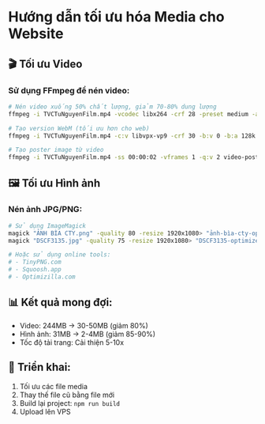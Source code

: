 # Hướng dẫn tối ưu hóa Media cho Website

## 🎬 Tối ưu Video

### Sử dụng FFmpeg để nén video:

```bash
# Nén video xuống 50% chất lượng, giảm 70-80% dung lượng
ffmpeg -i TVCTuNguyenFilm.mp4 -vcodec libx264 -crf 28 -preset medium -acodec aac -ar 44100 -ac 2 TVCTuNguyenFilm_optimized.mp4

# Tạo version WebM (tối ưu hơn cho web)
ffmpeg -i TVCTuNguyenFilm.mp4 -c:v libvpx-vp9 -crf 30 -b:v 0 -b:a 128k -c:a libopus TVCTuNguyenFilm.webm

# Tạo poster image từ video
ffmpeg -i TVCTuNguyenFilm.mp4 -ss 00:00:02 -vframes 1 -q:v 2 video-poster.jpg
```

## 🖼️ Tối ưu Hình ảnh

### Nén ảnh JPG/PNG:

```bash
# Sử dụng ImageMagick
magick "ẢNH BÌA CTY.png" -quality 80 -resize 1920x1080> "ảnh-bìa-cty-optimized.jpg"
magick "DSCF3135.jpg" -quality 75 -resize 1920x1080> "DSCF3135-optimized.jpg"

# Hoặc sử dụng online tools:
# - TinyPNG.com
# - Squoosh.app
# - Optimizilla.com
```

## 📊 Kết quả mong đợi:
- Video: 244MB → 30-50MB (giảm 80%)
- Hình ảnh: 31MB → 2-4MB (giảm 85-90%)
- Tốc độ tải trang: Cải thiện 5-10x

## 🚀 Triển khai:
1. Tối ưu các file media
2. Thay thế file cũ bằng file mới
3. Build lại project: `npm run build`
4. Upload lên VPS 